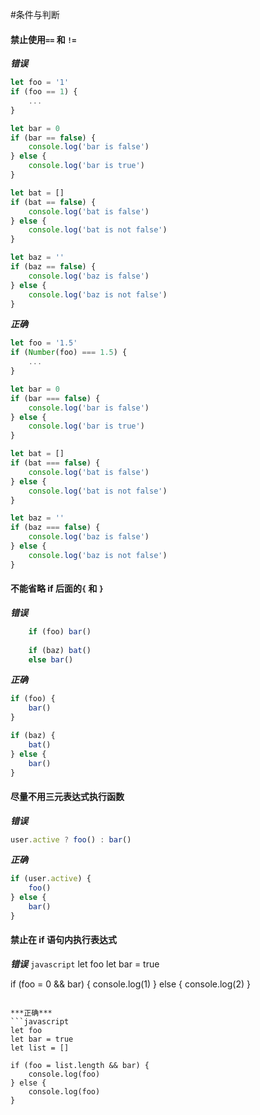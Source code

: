 #条件与判断

#### 禁止使用`==` 和 `!=`

***错误***

```javascript
let foo = '1'
if (foo == 1) {
    ...
}

let bar = 0
if (bar == false) {
    console.log('bar is false')
} else {
    console.log('bar is true')
}

let bat = []
if (bat == false) {
    console.log('bat is false')
} else {
    console.log('bat is not false')
}

let baz = ''
if (baz == false) {
    console.log('baz is false')
} else {
    console.log('baz is not false')
}
```


***正确***

```javascript
let foo = '1.5'
if (Number(foo) === 1.5) {
    ...
}

let bar = 0
if (bar === false) {
    console.log('bar is false')
} else {
    console.log('bar is true')
}

let bat = []
if (bat === false) {
    console.log('bat is false')
} else {
    console.log('bat is not false')
}

let baz = ''
if (baz === false) {
    console.log('baz is false')
} else {
    console.log('baz is not false')
}
```

#### 不能省略 if 后面的`{` 和 `}`
***错误***

```javascript
    if (foo) bar()
    
    if (baz) bat()
    else bar()
```

***正确***

```javascript
if (foo) {
    bar()
}

if (baz) {
    bat()
} else {
    bar()
}
```

#### 尽量不用三元表达式执行函数

***错误***

```javascript
user.active ? foo() : bar()
```

***正确***

```javascript
if (user.active) {
    foo()
} else { 
    bar()
}
```

#### 禁止在 if 语句内执行表达式

***错误***
```javascript```
let foo
let bar = true

if (foo = 0 && bar) {
    console.log(1)
} else {
    console.log(2)
}
```

***正确***
```javascript
let foo
let bar = true
let list = []

if (foo = list.length && bar) {
    console.log(foo)
} else {
    console.log(foo)
}
```